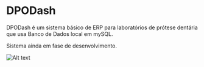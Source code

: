 # DPODash
DPODash é um sistema básico de ERP para laboratórios de prótese dentária que usa Banco de Dados local em mySQL.

Sistema ainda em fase de desenvolvimento.

![Alt text](https://i.ibb.co/4Fqj1L8/Capture-DPODash-13-01-2021.png)
